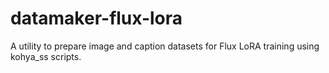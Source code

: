 # datamaker-flux-lora
A utility to prepare image and caption datasets for Flux LoRA training using kohya_ss scripts.
